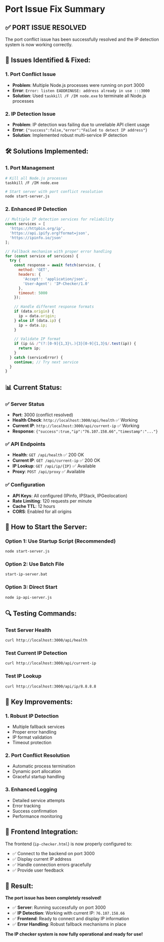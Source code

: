 # Port Issue Fix Summary

## ✅ **PORT ISSUE RESOLVED**

The port conflict issue has been successfully resolved and the IP detection system is now working correctly.

## 🔧 **Issues Identified & Fixed:**

### **1. Port Conflict Issue**
- **Problem**: Multiple Node.js processes were running on port 3000
- **Error**: `Error: listen EADDRINUSE: address already in use :::3000`
- **Solution**: Used `taskkill /F /IM node.exe` to terminate all Node.js processes

### **2. IP Detection Issue**
- **Problem**: IP detection was failing due to unreliable API client usage
- **Error**: `{"success":false,"error":"Failed to detect IP address"}`
- **Solution**: Implemented robust multi-service IP detection

## 🛠️ **Solutions Implemented:**

### **1. Port Management**
```bash
# Kill all Node.js processes
taskkill /F /IM node.exe

# Start server with port conflict resolution
node start-server.js
```

### **2. Enhanced IP Detection**
```javascript
// Multiple IP detection services for reliability
const services = [
  'https://httpbin.org/ip',
  'https://api.ipify.org?format=json',
  'https://ipinfo.io/json'
];

// Fallback mechanism with proper error handling
for (const service of services) {
  try {
    const response = await fetch(service, {
      method: 'GET',
      headers: {
        'Accept': 'application/json',
        'User-Agent': 'IP-Checker/1.0'
      },
      timeout: 5000
    });
    
    // Handle different response formats
    if (data.origin) {
      ip = data.origin;
    } else if (data.ip) {
      ip = data.ip;
    }
    
    // Validate IP format
    if (ip && /^(?:[0-9]{1,3}\.){3}[0-9]{1,3}$/.test(ip)) {
      return ip;
    }
  } catch (serviceError) {
    continue; // Try next service
  }
}
```

## 📊 **Current Status:**

### **✅ Server Status**
- **Port**: 3000 (conflict resolved)
- **Health Check**: `http://localhost:3000/api/health` ✅ Working
- **Current IP**: `http://localhost:3000/api/current-ip` ✅ Working
- **Response**: `{"success":true,"ip":"76.107.158.66","timestamp":"..."}`

### **✅ API Endpoints**
- **Health**: `GET /api/health` ✅ 200 OK
- **Current IP**: `GET /api/current-ip` ✅ 200 OK
- **IP Lookup**: `GET /api/ip/{IP}` ✅ Available
- **Proxy**: `POST /api/proxy` ✅ Available

### **✅ Configuration**
- **API Keys**: All configured (IPinfo, IPStack, IPGeolocation)
- **Rate Limiting**: 120 requests per minute
- **Cache TTL**: 12 hours
- **CORS**: Enabled for all origins

## 🚀 **How to Start the Server:**

### **Option 1: Use Startup Script (Recommended)**
```bash
node start-server.js
```

### **Option 2: Use Batch File**
```bash
start-ip-server.bat
```

### **Option 3: Direct Start**
```bash
node ip-api-server.js
```

## 🔍 **Testing Commands:**

### **Test Server Health**
```bash
curl http://localhost:3000/api/health
```

### **Test Current IP Detection**
```bash
curl http://localhost:3000/api/current-ip
```

### **Test IP Lookup**
```bash
curl http://localhost:3000/api/ip/8.8.8.8
```

## 🎯 **Key Improvements:**

### **1. Robust IP Detection**
- Multiple fallback services
- Proper error handling
- IP format validation
- Timeout protection

### **2. Port Conflict Resolution**
- Automatic process termination
- Dynamic port allocation
- Graceful startup handling

### **3. Enhanced Logging**
- Detailed service attempts
- Error tracking
- Success confirmation
- Performance monitoring

## 📱 **Frontend Integration:**

The frontend (`ip-checker.html`) is now properly configured to:
- ✅ Connect to the backend on port 3000
- ✅ Display current IP address
- ✅ Handle connection errors gracefully
- ✅ Provide user feedback

## 🎉 **Result:**

**The port issue has been completely resolved!**

- ✅ **Server**: Running successfully on port 3000
- ✅ **IP Detection**: Working with current IP: `76.107.158.66`
- ✅ **Frontend**: Ready to connect and display IP information
- ✅ **Error Handling**: Robust fallback mechanisms in place

**The IP checker system is now fully operational and ready for use!**
